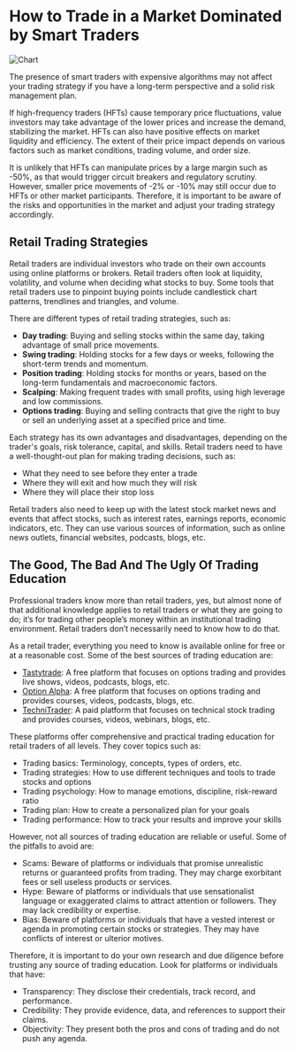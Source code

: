 
# How to Trade in a Market Dominated by Smart Traders

![Chart](https://i.ibb.co/P9FzPRw/IMG-20230604-213409-309.jpg)

The presence of smart traders with expensive algorithms may not affect your trading strategy if you have a long-term perspective and a solid risk management plan.

If high-frequency traders (HFTs) cause temporary price fluctuations, value investors may take advantage of the lower prices and increase the demand, stabilizing the market. HFTs can also have positive effects on market liquidity and efficiency. The extent of their price impact depends on various factors such as market conditions, trading volume, and order size.

It is unlikely that HFTs can manipulate prices by a large margin such as -50%, as that would trigger circuit breakers and regulatory scrutiny. However, smaller price movements of -2% or -10% may still occur due to HFTs or other market participants. Therefore, it is important to be aware of the risks and opportunities in the market and adjust your trading strategy accordingly.

## Retail Trading Strategies

Retail traders are individual investors who trade on their own accounts using online platforms or brokers. Retail traders often look at liquidity, volatility, and volume when deciding what stocks to buy. Some tools that retail traders use to pinpoint buying points include candlestick chart patterns, trendlines and triangles, and volume.

There are different types of retail trading strategies, such as:

- **Day trading**: Buying and selling stocks within the same day, taking advantage of small price movements.
- **Swing trading**: Holding stocks for a few days or weeks, following the short-term trends and momentum.
- **Position trading**: Holding stocks for months or years, based on the long-term fundamentals and macroeconomic factors.
- **Scalping**: Making frequent trades with small profits, using high leverage and low commissions.
- **Options trading**: Buying and selling contracts that give the right to buy or sell an underlying asset at a specified price and time.

Each strategy has its own advantages and disadvantages, depending on the trader's goals, risk tolerance, capital, and skills. Retail traders need to have a well-thought-out plan for making trading decisions, such as:

- What they need to see before they enter a trade
- Where they will exit and how much they will risk
- Where they will place their stop loss

Retail traders also need to keep up with the latest stock market news and events that affect stocks, such as interest rates, earnings reports, economic indicators, etc. They can use various sources of information, such as online news outlets, financial websites, podcasts, blogs, etc.

## The Good, The Bad And The Ugly Of Trading Education

Professional traders know more than retail traders, yes, but almost none of that additional knowledge applies to retail traders or what they are going to do; it’s for trading other people’s money within an institutional trading environment. Retail traders don’t necessarily need to know how to do that.

As a retail trader, everything you need to know is available online for free or at a reasonable cost. Some of the best sources of trading education are:

- [Tastytrade](https://www.tastytrade.com/tt/): A free platform that focuses on options trading and provides live shows, videos, podcasts, blogs, etc.
- [Option Alpha](https://optionalpha.com/): A free platform that focuses on options trading and provides courses, videos, podcasts, blogs, etc.
- [TechniTrader](https://technitrader.com/): A paid platform that focuses on technical stock trading and provides courses, videos, webinars, blogs, etc.

These platforms offer comprehensive and practical trading education for retail traders of all levels. They cover topics such as:

- Trading basics: Terminology, concepts, types of orders, etc.
- Trading strategies: How to use different techniques and tools to trade stocks and options
- Trading psychology: How to manage emotions, discipline, risk-reward ratio
- Trading plan: How to create a personalized plan for your goals
- Trading performance: How to track your results and improve your skills

However, not all sources of trading education are reliable or useful. Some of the pitfalls to avoid are:

- Scams: Beware of platforms or individuals that promise unrealistic returns or guaranteed profits from trading. They may charge exorbitant fees or sell useless products or services.
- Hype: Beware of platforms or individuals that use sensationalist language or exaggerated claims to attract attention or followers. They may lack credibility or expertise.
- Bias: Beware of platforms or individuals that have a vested interest or agenda in promoting certain stocks or strategies. They may have conflicts of interest or ulterior motives.

Therefore, it is important to do your own research and due diligence before trusting any source of trading education. Look for platforms or individuals that have:

- Transparency: They disclose their credentials, track record, and performance.
- Credibility: They provide evidence, data, and references to support their claims.
- Objectivity: They present both the pros and cons of trading and do not push any agenda.

